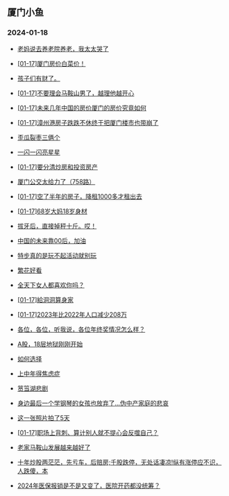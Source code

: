 ## 厦门小鱼 
### 2024-01-18

+ [老妈说去养老院养老，我太太哭了](http://bbs.xmfish.com/read-htm-tid-18136478.html)

+ [[01-17]厦门房价白菜价！](http://bbs.xmfish.com/read-htm-tid-18136618.html)

+ [孩子们有财了。](http://bbs.xmfish.com/read-htm-tid-18136473.html)

+ [[01-17]不要理会马鞍山男了，越理他越开心](http://bbs.xmfish.com/read-htm-tid-18136526.html)

+ [[01-17]未来几年中国的房价厦门的房价究竟如何](http://bbs.xmfish.com/read-htm-tid-18136518.html)

+ [[01-17]漳州港房子跌跌不休终于把厦门楼市也带崩了](http://bbs.xmfish.com/read-htm-tid-18136709.html)

+ [歪瓜裂枣三俩个](http://bbs.xmfish.com/read-htm-tid-18136548.html)

+ [一闪一闪亮星星](http://bbs.xmfish.com/read-htm-tid-18136502.html)

+ [[01-17]要分清炒房和投资房产](http://bbs.xmfish.com/read-htm-tid-18136736.html)

+ [厦门公交太给力了（758路）](http://bbs.xmfish.com/read-htm-tid-18136562.html)

+ [[01-17]空了半年的房子，降租1000多才租出去](http://bbs.xmfish.com/read-htm-tid-18136737.html)

+ [[01-17]68岁大妈18岁身材](http://bbs.xmfish.com/read-htm-tid-18136752.html)

+ [拔牙后，直接掉秤十斤。哎！](http://bbs.xmfish.com/read-htm-tid-18136711.html)

+ [中国的未来靠00后，加油](http://bbs.xmfish.com/read-htm-tid-18136690.html)

+ [特步真的是玩不起活动就别玩](http://bbs.xmfish.com/read-htm-tid-18136583.html)

+ [繁花好看](http://bbs.xmfish.com/read-htm-tid-18136588.html)

+ [全天下女人都喜欢你吗？](http://bbs.xmfish.com/read-htm-tid-18136763.html)

+ [[01-17]給洞洞算身家](http://bbs.xmfish.com/read-htm-tid-18136835.html)

+ [[01-17]2023年比2022年人口减少208万](http://bbs.xmfish.com/read-htm-tid-18136659.html)

+ [各位，各位，听我说，各位年终奖情况怎么样？](http://bbs.xmfish.com/read-htm-tid-18136818.html)

+ [A股，18层地狱刚刚开始](http://bbs.xmfish.com/read-htm-tid-18136791.html)

+ [如何选择](http://bbs.xmfish.com/read-htm-tid-18136795.html)

+ [上中年得焦虑症](http://bbs.xmfish.com/read-htm-tid-18136816.html)

+ [筼筜湖悲剧](http://bbs.xmfish.com/read-htm-tid-18136968.html)

+ [身边最后一个学钢琴的女孩也放弃了…伪中产家庭的悲哀](http://bbs.xmfish.com/read-htm-tid-18137048.html)

+ [这一张照片拍了5天](http://bbs.xmfish.com/read-htm-tid-18136888.html)

+ [[01-17]职场上背刺、算计别人就不提心会反噬自己？](http://bbs.xmfish.com/read-htm-tid-18136850.html)

+ [老家马鞍山发展越来越好了](http://bbs.xmfish.com/read-htm-tid-18136941.html)

+ [十年炒股两茫茫，先亏车，后赔房;千股跌停，无处话凄凉!纵有涨停应不识，人跌傻，本](http://bbs.xmfish.com/read-htm-tid-18136967.html)

+ [2024年医保报销是不是又变了，医院开药都没统筹？](http://bbs.xmfish.com/read-htm-tid-18136911.html)

